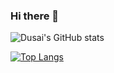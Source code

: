 ### Hi there 👋

![Dusai's GitHub stats](https://github-readme-stats.vercel.app/api?username=pwxiao&show_icons=true)

[![Top Langs](https://github-readme-stats.vercel.app/api/top-langs/?username=pwxiao&hide=html)](https://github.com/anuraghazra/github-readme-stats)
